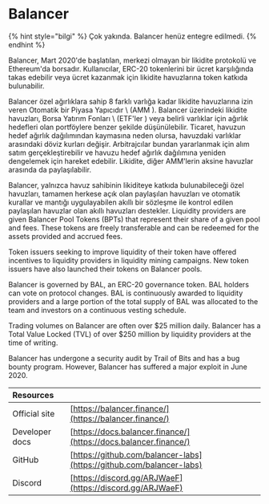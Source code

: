 # Balancer

{% hint style="bilgi" %}
Çok yakında. Balancer henüz entegre edilmedi.
{% endhint %}

Balancer, Mart 2020'de başlatılan, merkezi olmayan bir likidite protokolü ve Ethereum'da borsadır. Kullanıcılar, ERC-20 tokenlerini bir ücret karşılığında takas edebilir veya ücret kazanmak için likidite havuzlarına token katkıda bulunabilir.

Balancer özel ağırlıklara sahip 8 farklı varlığa kadar likidite havuzlarına izin veren Otomatik bir Piyasa Yapıcıdır \ (AMM \). Balancer üzerindeki likidite havuzları, Borsa Yatırım Fonları \ (ETF'ler \) veya belirli varlıklar için ağırlık hedefleri olan portföylere benzer şekilde düşünülebilir. Ticaret, havuzun hedef ağırlık dağılımından kaymasına neden olursa, havuzdaki varlıklar arasındaki döviz kurları değişir. Arbitrajcılar bundan yararlanmak için alım satım gerçekleştirebilir ve havuzu hedef ağırlık dağılımına yeniden dengelemek için hareket edebilir. Likidite, diğer AMM'lerin aksine havuzlar arasında da paylaşılabilir.

Balancer, yalnızca havuz sahibinin likiditeye katkıda bulunabileceği özel havuzları, tamamen herkese açık olan paylaşılan havuzları ve otomatik kurallar ve mantığı uygulayabilen akıllı bir sözleşme ile kontrol edilen paylaşılan havuzlar olan akıllı havuzları destekler. Liquidity providers are given Balancer Pool Tokens \(BPTs\) that represent their share of a given pool and fees. These tokens are freely transferable and can be redeemed for the assets provided and accrued fees.

Token issuers seeking to improve liquidity of their token have offered incentives to liquidity providers in liquidity mining campaigns. New token issuers have also launched their tokens on Balancer pools.

Balancer is governed by BAL, an ERC-20 governance token. BAL holders can vote on protocol changes. BAL is continuously awarded to liquidity providers and a large portion of the total supply of BAL was allocated to the team and investors on a continuous vesting schedule.

Trading volumes on Balancer are often over $25 million daily. Balancer has a Total Value Locked \(TVL\) of over $250 million by liquidity providers at the time of writing.

Balancer has undergone a security audit by Trail of Bits and has a bug bounty program. However, Balancer has suffered a major exploit in June 2020.

| Resources      |                                                                      |
|:-------------- |:-------------------------------------------------------------------- |
| Official site  | [https://balancer.finance/](https://balancer.finance/)               |
| Developer docs | [https://docs.balancer.finance/](https://docs.balancer.finance/)     |
| GitHub         | [https://github.com/balancer-labs](https://github.com/balancer-labs) |
| Discord        | [https://discord.gg/ARJWaeF](https://discord.gg/ARJWaeF)             |


